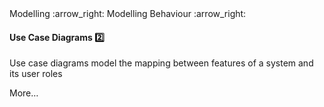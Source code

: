 <link rel="stylesheet" href="{{baseUrl}}/css/textbook.css">

<div class="website-content">

<div id="path">Modelling :arrow_right: Modelling Behaviour :arrow_right:</div>

<div id="title">

#### Use Case Diagrams :two:

</div>

<div id="body">

Use case diagrams model the mapping between features of a system and its user roles

More…

</div>

</div>
